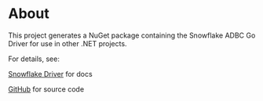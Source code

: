 <!--

 Licensed to the Apache Software Foundation (ASF) under one or more
 contributor license agreements.  See the NOTICE file distributed with
 this work for additional information regarding copyright ownership.
 The ASF licenses this file to You under the Apache License, Version 2.0
 (the "License"); you may not use this file except in compliance with
 the License.  You may obtain a copy of the License at

    http://www.apache.org/licenses/LICENSE-2.0

 Unless required by applicable law or agreed to in writing, software
 distributed under the License is distributed on an "AS IS" BASIS,
 WITHOUT WARRANTIES OR CONDITIONS OF ANY KIND, either express or implied.
 See the License for the specific language governing permissions and
 limitations under the License.

-->

# About
This project generates a NuGet package containing the Snowflake ADBC Go Driver for use in other .NET projects.

For details, see:

[Snowflake Driver](https://arrow.apache.org/adbc/main/driver/snowflake.html) for docs

[GitHub](https://github.com/apache/arrow-adbc/tree/main/go/adbc/driver/snowflake) for source code
